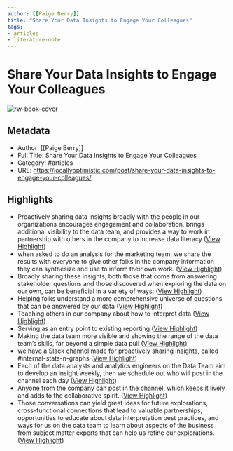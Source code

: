 ```yaml
---
author: [[Paige Berry]]
title: "Share Your Data Insights to Engage Your Colleagues"
tags: 
- articles
- literature-note
---
```

# Share Your Data Insights to Engage Your Colleagues

![rw-book-cover](https://locallyoptimistic.com/wp-content/uploads/2021/08/Share-Data-Insights-2.jpeg)

## Metadata
- Author: [[Paige Berry]]
- Full Title: Share Your Data Insights to Engage Your Colleagues
- Category: #articles
- URL: https://locallyoptimistic.com/post/share-your-data-insights-to-engage-your-colleagues/

## Highlights
- Proactively sharing data insights broadly with the people in our organizations encourages engagement and collaboration, brings additional visibility to the data team, and provides a way to work in partnership with others in the company to increase data literacy ([View Highlight](https://read.readwise.io/read/01grw480sx2qv0bqfdj3b91x21))
- when asked to do an analysis for the marketing team, we share the results with everyone to give other folks in the company information they can synthesize and use to inform their own work. ([View Highlight](https://read.readwise.io/read/01grw4p32rc37gmd23w9m0edrp))
- Broadly sharing these insights, both those that come from answering stakeholder questions and those discovered when exploring the data on our own, can be beneficial in a variety of ways: ([View Highlight](https://read.readwise.io/read/01grw4pefx3ep8mzz7mmmdm2ak))
- Helping folks understand a more comprehensive universe of questions that can be answered by our data ([View Highlight](https://read.readwise.io/read/01grw4pma8dvf2vbhrteparvq6))
- Teaching others in our company about how to interpret data ([View Highlight](https://read.readwise.io/read/01grw4ptc4a0wyn8df5yfb6gfx))
- Serving as an entry point to existing reporting ([View Highlight](https://read.readwise.io/read/01grw4q6fdedg7jctnda222kj9))
- Making the data team more visible and showing the range of the data team’s skills, far beyond a simple data pull ([View Highlight](https://read.readwise.io/read/01grw4qv55y9fv8cz4m98v43zr))
- we have a Slack channel made for proactively sharing insights, called #internal-stats-n-graphs ([View Highlight](https://read.readwise.io/read/01grw4qz0r33dq6t86bsna4e5j))
- Each of the data analysts and analytics engineers on the Data Team aim to develop an insight weekly, then we schedule out who will post in the channel each day ([View Highlight](https://read.readwise.io/read/01grw4rmxq7y6b1ecs0kfgxxys))
- Anyone from the company can post in the channel, which keeps it lively and adds to the collaborative spirit. ([View Highlight](https://read.readwise.io/read/01grw4rzrrzp7gykfs7q4sesah))
- Those conversations can yield great ideas for future explorations, cross-functional connections that lead to valuable partnerships, opportunities to educate about data interpretation best practices, and ways for us on the data team to learn about aspects of the business from subject matter experts that can help us refine our explorations. ([View Highlight](https://read.readwise.io/read/01grw4sq3n2qekgxnz5w3vpv66))
